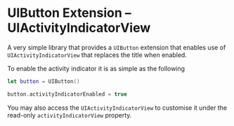 # UIButton Extension – UIActivityIndicatorView 

A very simple library that provides a `UIButton` extension that enables use of `UIActivityIndicatorView` that replaces the title when enabled.

To enable the activity indicator it is as simple as the following

```swift
let button = UIButton()

button.activityIndicatorEnabled = true
```

You may also access the `UIActivityIndicatorView` to customise it under the read-only `activityIndicatorView` property.

